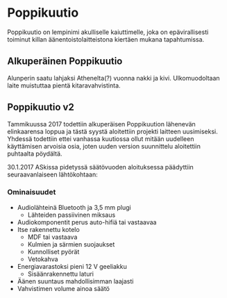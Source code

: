# Poppikuutio

Poppikuutio on lempinimi akulliselle kaiuttimelle, joka on epävirallisesti toiminut killan äänentoistolaitteistona kiertäen mukana tapahtumissa.

## Alkuperäinen Poppikuutio

Alunperin saatu lahjaksi Athenelta(?) vuonna nakki ja kivi. Ulkomuodoltaan laite muistuttaa pientä kitaravahvistinta.

## Poppikuutio v2

Tammikuussa 2017 todettiin alkuperäisen Poppikuution lähenevän elinkaarensa loppua ja tästä syystä aloitettiin projekti laitteen uusimiseksi. Yhdessä todettiin ettei vanhassa kuutiossa ollut mitään uudelleen käyttämisen arvoisia osia, joten uuden version suunnittelu aloitettiin puhtaalta pöydältä.

30.1.2017 ASkissa pidetyssä säätövuoden aloituksessa päädyttiin seuraavanlaiseen lähtökohtaan:

### Ominaisuudet
- Audiolähteinä Bluetooth ja 3,5 mm plugi
    - Lähteiden passiivinen miksaus
- Audiokomponentit perus auto-hifiä tai vastaavaa
- Itse rakennettu kotelo
    - MDF tai vastaava
    - Kulmien ja särmien suojaukset
    - Kunnolliset pyörät
    - Vetokahva
- Energiavarastoksi pieni 12 V geeliakku
    - Sisäänrakennettu laturi
- Äänen suuntaus mahdollisimman laajasti
- Vahvistimen volume ainoa säätö
